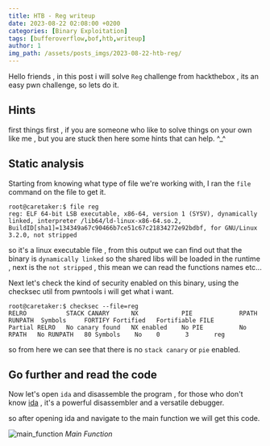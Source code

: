 ```yaml
---
title: HTB - Reg writeup
date: 2023-08-22 02:08:00 +0200
categories: [Binary Exploitation]
tags: [bufferoverflow,bof,htb,writeup]
author: 1
img_path: /assets/posts_imgs/2023-08-22-htb-reg/
---
```


Hello friends , in this post i will solve `Reg` challenge from hackthebox , its an easy pwn challenge, so lets do it.

## Hints
first things first , if you are someone who like to solve things on your own like me , but you are stuck then here some hints that can help. ^_^


## Static analysis
Starting from knowing what type of file we're working with, I ran the `file` command on the file to get it.

```terminal
root@caretaker:$ file reg
reg: ELF 64-bit LSB executable, x86-64, version 1 (SYSV), dynamically linked, interpreter /lib64/ld-linux-x86-64.so.2, BuildID[sha1]=134349a67c90466b7ce51c67c21834272e92bdbf, for GNU/Linux 3.2.0, not stripped
```
so it's a linux executable file , from this output we can find out that the binary is `dynamically linked` so the shared libs will be loaded in the runtime , next is the `not stripped` , this mean we can read the functions names etc\.\..

Next let's check the kind of security enabled on this binary, using the checksec util from pwntools
i will get what i want.

```terminal
root@caretaker:$ checksec --file=reg
RELRO           STACK CANARY      NX            PIE             RPATH      RUNPATH	Symbols		FORTIFY	Fortified	Fortifiable	FILE
Partial RELRO   No canary found   NX enabled    No PIE          No RPATH   No RUNPATH   80 Symbols	  No	0		3		reg
```

so from here we can see that there is no `stack canary` or `pie` enabled.

## Go further and read the code

Now let's open `ida` and disassemble the program , for those who don't know [ida](https://hex-rays.com/ida-pro/) , it's a powerful disassembler and a versatile debugger.

so after opening ida and navigate to the main function we will get this code.

![main_function](main_function.png)
_Main Function_
